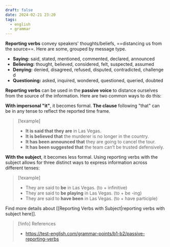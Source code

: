 ```yaml
---
draft: false
date: 2024-02-21 23:20
tags:
  - english
  - grammar
---
```


**Reporting verbs** convey speakers' thoughts/beliefs, ==distancing us from the source==. Here are some, grouped by message type.

- **Saying:** said, stated, mentioned, commented, declared, announced
- **Believing:** thought, believed, considered, felt, suspected, assumed
- **Denying:** denied, disagreed, refused, disputed, contradicted, challenged
- **Questioning:** asked, inquired, wondered, questioned, queried, doubted

**Reporting verbs** can be used in the **passive voice** to distance ourselves from the source of the information. Here are two common ways to do this:

**With impersonal "it"**, it becomes formal. **The clause** following "that" can be in any tense to reflect the reported time frame.

>[!example] 
> - **It is said that they are** in Las Vegas.
>- **It is believed that** the murderer is no longer in the country.
>- **It has been announced that** they are going to cancel the tour.
>- **It has been suggested that** the team can’t be trusted defensively.

**With the subject**, it becomes less formal. Using reporting verbs with the subject allows for three distinct ways to express information across different tenses:

>[!example] 
>- They are said to **be** in Las Vegas. (to + infinitive)
>- They are said to **be playing** in Las Vegas. (to + be -ing)
>- They are said to **have been** in Las Vegas. (to + have participle)

Find more details about [[Reporting Verbs with Subject|reporting verbs with subject here]].


> [!info] References
> - https://test-english.com/grammar-points/b1-b2/passive-reporting-verbs
